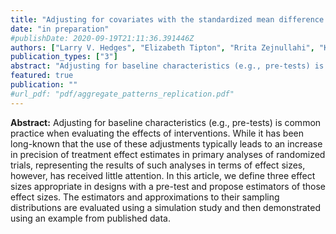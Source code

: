 ```yaml
---
title: "Adjusting for covariates with the standardized mean difference effect size"
date: "in preparation"
#publishDate: 2020-09-19T21:11:36.391446Z
authors: ["Larry V. Hedges", "Elizabeth Tipton", "Rrita Zejnullahi", "Karina G. Diaz"]
publication_types: ["3"]
abstract: "Adjusting for baseline characteristics (e.g., pre-tests) is common practice when evaluating the effects of interventions. While it has been long-known that the use of these adjustments typically leads to an increase in precision of treatment effect estimates in primary analyses of randomized trials, representing the results of such analyses in terms of effect sizes, however, has received little attention. In this article, we define three effect sizes appropriate in designs with a pre-test and propose estimators of those effect sizes. The estimators and approximations to their sampling distributions are evaluated using a simulation study and then demonstrated using an example from published data."
featured: true
publication: ""
#url_pdf: "pdf/aggregate_patterns_replication.pdf"
---
```

__Abstract:__ Adjusting for baseline characteristics (e.g., pre-tests) is common practice when evaluating the effects of interventions. While it has been long-known that the use of these adjustments typically leads to an increase in precision of treatment effect estimates in primary analyses of randomized trials, representing the results of such analyses in terms of effect sizes, however, has received little attention. In this article, we define three effect sizes appropriate in designs with a pre-test and propose estimators of those effect sizes. The estimators and approximations to their sampling distributions are evaluated using a simulation study and then demonstrated using an example from published data.
